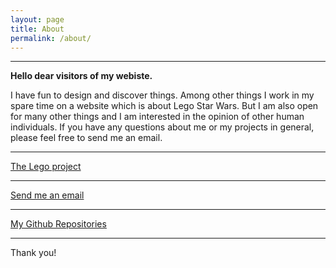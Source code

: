 ```yaml
---
layout: page
title: About
permalink: /about/
---
```


<div class="about-style">
</div>

***

**Hello dear visitors of my webiste.**

I have fun to design and discover things. Among other things I work in my spare time on a website which is about Lego Star Wars.
But I am also open for many other things and I am interested in the opinion of other human individuals. 
If you have any questions about me or my projects in general, please feel free to send me an email.

***

[The Lego project](www.pb-ld.org)

***

[Send me an email](mailto:lbvd@protonmail.com)

***

[My Github Repositories](https://github.com/lbvd)

***

Thank you!
